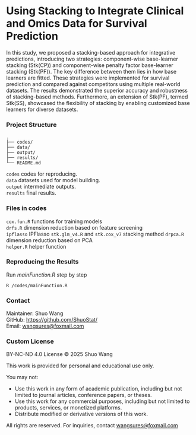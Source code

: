 # Using Stacking to Integrate Clinical and Omics Data for Survival Prediction

In this study, we proposed a stacking-based approach for integrative predictions, introducing two strategies: component-wise base-learner stacking (Stk(CP)) and component-wise penalty factor base-learner stacking (Stk(PF)). The key difference between them lies in how base learners are fitted. These strategies were implemented for survival prediction and compared against competitors using multiple real-world datasets. The results demonstrated the superior accuracy and robustness of stacking-based methods. Furthermore, an extension of Stk(PF), termed Stk(SS), showcased the flexibility of stacking by enabling customized base learners for diverse datasets.



### Project Structure

```
.
├── codes/
├── data/
├── output/
├── results/
└── README.md
```

`codes` codes for reproducing.  
`data` datasets used for model building.  
`output` intermediate outputs.    
`results` final results.

### Files in codes

`cox.fun.R` functions for training models  
`drfs.R` dimension reduction based on feature screening   
`ipflasso` IPFlasso
`stk.glm_v4.R` and `stk.cox_v7` stacking method
`drpca.R` dimension reduction based on PCA  
`helper.R` helper function

### Reproducing the Results

Run *mainFunction.R* step by step
```
R /codes/mainFunction.R
```

### Contact

Maintainer: Shuo Wang  
GitHub: https://github.com/ShuoStat/  
Email: wangsures@foxmail.com  

### Custom License

BY-NC-ND 4.0 License © 2025 Shuo Wang

This work is provided for personal and educational use only.

You may not:
- Use this work in any form of academic publication, including but not limited to journal articles, conference papers, or theses.
- Use this work for any commercial purposes, including but not limited to products, services, or monetized platforms.
- Distribute modified or derivative versions of this work.

All rights are reserved. For inquiries, contact wangsures@foxmail.com
